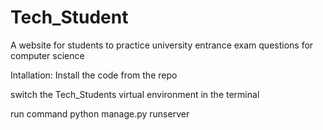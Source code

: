 # Tech_Student

A website for students to practice university entrance exam questions for computer science

Intallation:
Install the code from the repo

switch the Tech_Students virtual environment in the terminal

run command python manage.py runserver
